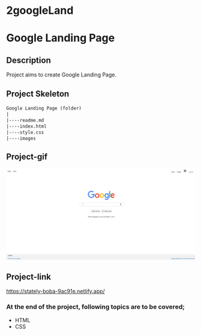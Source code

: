 # 2googleLand

# Google Landing Page
## Description
Project aims to create Google Landing Page.
## Project Skeleton
```
Google Landing Page (folder)
|
|----readme.md
|----index.html
|----style.css
|----images
```
## Project-gif
![GoogleLanding](https://raw.githubusercontent.com/achieve-software/gif/main/google.gif)
## Project-link
https://stately-boba-9ac91e.netlify.app/
### At the end of the project, following topics are to be covered;
- HTML
- CSS
 
